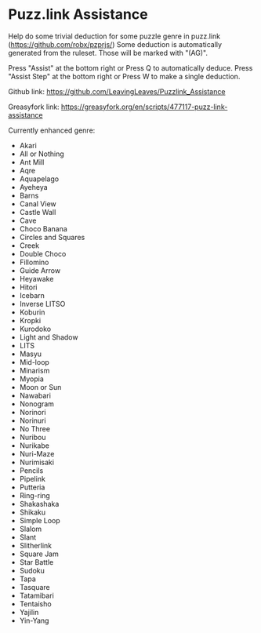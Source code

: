 # Puzz.link Assistance
Help do some trivial deduction for some puzzle genre in puzz.link (https://github.com/robx/pzprjs/)
Some deduction is automatically generated from the ruleset. Those will be marked with "(AG)".

Press "Assist" at the bottom right or Press Q to automatically deduce.
Press "Assist Step" at the bottom right or Press W to make a single deduction.

Github link:
https://github.com/LeavingLeaves/Puzzlink_Assistance

Greasyfork link:
https://greasyfork.org/en/scripts/477117-puzz-link-assistance

Currently enhanced genre:
* Akari
* All or Nothing
* Ant Mill
* Aqre
* Aquapelago
* Ayeheya
* Barns
* Canal View
* Castle Wall
* Cave
* Choco Banana
* Circles and Squares
* Creek
* Double Choco
* Fillomino
* Guide Arrow
* Heyawake
* Hitori
* Icebarn
* Inverse LITSO
* Koburin
* Kropki
* Kurodoko
* Light and Shadow
* LITS
* Masyu
* Mid-loop
* Minarism
* Myopia
* Moon or Sun
* Nawabari
* Nonogram
* Norinori
* Norinuri
* No Three
* Nuribou
* Nurikabe
* Nuri-Maze
* Nurimisaki
* Pencils
* Pipelink
* Putteria
* Ring-ring
* Shakashaka
* Shikaku
* Simple Loop
* Slalom
* Slant
* Slitherlink
* Square Jam
* Star Battle
* Sudoku
* Tapa
* Tasquare
* Tatamibari
* Tentaisho
* Yajilin
* Yin-Yang